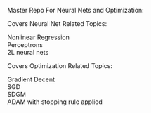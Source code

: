 Master Repo For Neural Nets and Optimization: 

Covers Neural Net Related Topics:

Nonlinear Regression <br>
Perceptrons <br>
2L neural nets <br>

Covers Optimization Related Topics:

Gradient Decent <br>
SGD <br>
SDGM <br>
ADAM with stopping rule applied <br>
